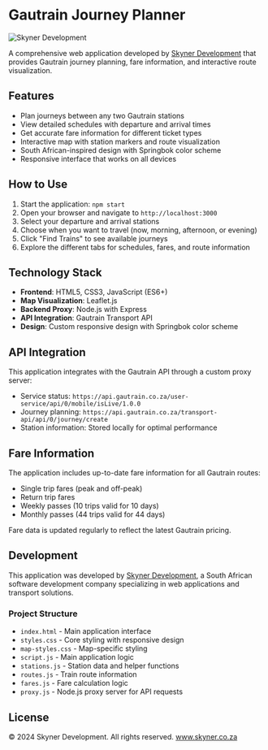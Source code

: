 # Gautrain Journey Planner

![Skyner Development]((https://skyner.co.za/assets/images/logos/development-light.png))

A comprehensive web application developed by [Skyner Development](https://www.skyner.co.za) that provides Gautrain journey planning, fare information, and interactive route visualization.

## Features

- Plan journeys between any two Gautrain stations
- View detailed schedules with departure and arrival times
- Get accurate fare information for different ticket types
- Interactive map with station markers and route visualization
- South African-inspired design with Springbok color scheme
- Responsive interface that works on all devices

## How to Use

1. Start the application: `npm start`
2. Open your browser and navigate to `http://localhost:3000`
3. Select your departure and arrival stations
4. Choose when you want to travel (now, morning, afternoon, or evening)
5. Click "Find Trains" to see available journeys
6. Explore the different tabs for schedules, fares, and route information

## Technology Stack

- **Frontend**: HTML5, CSS3, JavaScript (ES6+)
- **Map Visualization**: Leaflet.js
- **Backend Proxy**: Node.js with Express
- **API Integration**: Gautrain Transport API
- **Design**: Custom responsive design with Springbok color scheme

## API Integration

This application integrates with the Gautrain API through a custom proxy server:

- Service status: `https://api.gautrain.co.za/user-service/api/0/mobile/isLive/1.0.0`
- Journey planning: `https://api.gautrain.co.za/transport-api/api/0/journey/create`
- Station information: Stored locally for optimal performance

## Fare Information

The application includes up-to-date fare information for all Gautrain routes:

- Single trip fares (peak and off-peak)
- Return trip fares
- Weekly passes (10 trips valid for 10 days)
- Monthly passes (44 trips valid for 44 days)

Fare data is updated regularly to reflect the latest Gautrain pricing.

## Development

This application was developed by [Skyner Development](https://www.skyner.co.za), a South African software development company specializing in web applications and transport solutions.

### Project Structure

- `index.html` - Main application interface
- `styles.css` - Core styling with responsive design
- `map-styles.css` - Map-specific styling
- `script.js` - Main application logic
- `stations.js` - Station data and helper functions
- `routes.js` - Train route information
- `fares.js` - Fare calculation logic
- `proxy.js` - Node.js proxy server for API requests

## License

© 2024 Skyner Development. All rights reserved.
www.skyner.co.za
